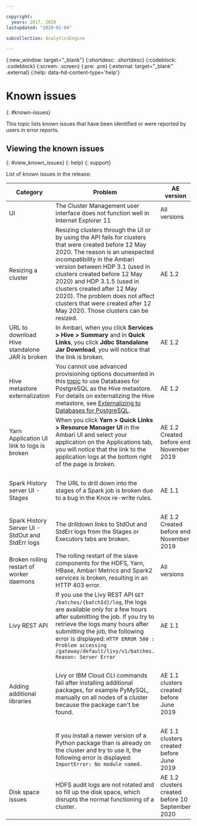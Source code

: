 ```yaml
---

copyright:
  years: 2017, 2020
lastupdated: "2020-01-04"

subcollection: AnalyticsEngine

---
```


<!-- Attribute definitions -->
{:new_window: target="_blank"}
{:shortdesc: .shortdesc}
{:codeblock: .codeblock}
{:screen: .screen}
{:pre: .pre}
{:external: target="_blank" .external}
{:help: data-hd-content-type='help'}

# Known issues
{: #known-issues}

This topic lists known issues that have been identified or were reported by users in error reports.

## Viewing the known issues
{: #view_known_issues}
{: help}
{: support}

List of known issues in the release:

| Category | Problem | AE version | Workaround |
|---------|---------|------------|------------|
| UI | The Cluster Management user interface does not function well in Internet Explorer 11 | All versions | The Management user interface functions well in Chrome, Safari and Firefox. Use these browsers to access the user interface. |
| Resizing a cluster | Resizing clusters through the UI or by using the API fails for clusters that were created before 12 May  2020. The reason is an unexpected incompatibility in the Ambari version between HDP 3.1 (used in clusters created before 12 May 2020) and HDP 3.1.5 (used in clusters created after 12 May 2020). The problem does not affect clusters that were created after 12 May 2020. Those clusters can be resized.| AE 1.2 | There is no workaround for existing clusters. You must create new clusters and resize them as required. |
| URL to download Hive standalone JAR is broken| In Ambari, when you click **Services > Hive > Summary** and in **Quick Links**, you click **Jdbc Standalone Jar Download**, you will notice that the link is broken.| AE 1.2 | Download the JAR from the [Hortonworks repository](http://repo.hortonworks.com/content/repositories/releases/org/apache/hive/hive-jdbc/). Select the driver version that corresponds to Hive version used on your IBM Analytics Engine cluster. |
| Hive metastore externalization | You cannot use advanced provisioning options documented in this [topic](/docs/AnalyticsEngine?topic=AnalyticsEngine-advanced-provisioning-options) to use Databases for PostgreSQL as the Hive metastore. For details on externalizing the Hive metastore, see [Externalizing to Databases for PostgreSQL](/docs/AnalyticsEngine?topic=AnalyticsEngine-working-with-hive#externalizing-hive-metastore). | AE 1.2 | To  configure the cluster to use Databases for PostgreSQL as the Hive metastore, you can either use the Ambari UI or customize the cluster after it was created as described in the following topic [Configuring a cluster to work with PostgreSQL](https://cloud.ibm.com/docs/AnalyticsEngine?topic=AnalyticsEngine-working-with-hive#configuring-a-cluster-to-work-with-postgresql). |
| Yarn Application UI link to logs is broken | When you click **Yarn >  Quick Links > Resource Manager UI** in the Ambari UI and select your application on the Applications tab, you will notice that the link to the application logs at the bottom right of the page is broken. | AE 1.2 <br/> Created before end November 2019 | SSH to the cluster and run `yarn logs --applicationId <appId>`|
| Spark History server UI - Stages | The URL to drill down into the stages of a Spark job is broken due to a bug in the Knox re-write rules. | AE 1.1 | Remove `amp%3B` from the stages URL. For example, replace the following broken re-write URL (the example uses the {{site.data.keyword.Bluemix_short}} hosting location `us-south`): `https://chs-xxx-yyy-mn001.us-south.ae.appdomain.cloud:8443/gateway/default/sparkhistory/history/application_xxxxxxxxxxx_yyyy/stages/stage?amp%3Battempt=0&id=2` by this workaround URL: `https://chs-yyy-yyyy-mn001.us-south.ae.appdomain.cloud:8443/gateway/default/sparkhistory/history/application_xxxxxxxxxx_yyyy/stages/stage?attempt=0&id=2` . |
|Spark History Server UI - StdOut and StdErr logs | The drilldown links to StdOut and StdErr logs from the Stages or Executors tabs  are broken. |AE 1.2 <br/> Created before end November 2019| SSH to the cluster and run `yarn logs --applicationId <appId>` |  
| Broken rolling restart of worker daemons | The rolling restart of the slave components for the HDFS, Yarn, HBase, Ambari Metrics and Spark2 services is broken, resulting in an HTTP 403 error. | All versions | For now, a workaround is to restart the respective service as a whole from service action menu by selecting `Restart All`.|
| Livy REST API | If you use the Livy REST API `GET /batches/{batchId}/log`, the logs are available only for a few hours after submitting the job. If you try to retrieve the logs many hours after submitting the job, the following error is displayed: `HTTP ERROR 500 : Problem accessing /gateway/default/livy/v1/batches. Reason: Server Error` | AE 1.1 | |
| Adding additional libraries | Livy or IBM Cloud CLI commands fail after installing additional packages, for example PyMySQL, manually on all nodes of a cluster because the package can't be found. | AE 1.1 clusters created before June 2019 | Navigate to **Ambari UI > Spark2 > Configs > Custom spark2-defaults > Add Property** and enter the following 2 lines: <br/> <br/> `spark.yarn.appMasterEnv.PYSPARK3_PYTHON=/home/common/conda/anaconda3/bin/python` <br/> <br/> `spark.yarn.appMasterEnv.PYSPARK_PYTHON=/home/common/conda/anaconda2/bin/python` <br/> <br/> Restart the Spark service when prompted. This command forces the use of Anaconda Python instead of System Python. |
|  | If you install a newer version of a Python package than is already on the cluster and try to use it, the following error is displayed: `ImportError: No module named.` | AE 1.1 clusters created before June 2019 |Force the path to take the latest version by entering the following in your Python script: <br/> For Anaconda3: `import sys; sys.path.insert(0, '/home/wce/clsadmin/pipAnaconda3Packages')` <br/> <br/> For Anaconda2: `import sys; sys.path.insert(0, '/home/wce/clsadmin/pipAnaconda2Packages')` |
| Disk space issues | HDFS audit logs are not rotated and so fill up the disk space, which disrupts the normal functioning of a cluster. | AE 1.2 clusters created before 10 September 2020 | Navigate to **Ambari UI > HDFS > Config > Advanced** and search in the filter for `hdfs-log4j`. At the bottom of the text box, add the following two lines that set the maximum log file size and the backup frequency to 30 days: <br/><br/>`log4j.appender.DRFAAUDIT.MaxFileSize={{hadoop_log_max_backup_size}}MB`<br/><br/>`log4j.appender.DRFAAUDIT.MaxBackupIndex={{hadoop_log_number_of_backup_files}}`|
